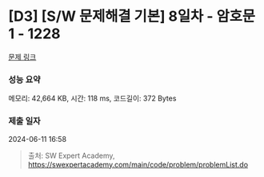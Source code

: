 # [D3] [S/W 문제해결 기본] 8일차 - 암호문1 - 1228 

[문제 링크](https://swexpertacademy.com/main/code/problem/problemDetail.do?contestProbId=AV14w-rKAHACFAYD) 

### 성능 요약

메모리: 42,664 KB, 시간: 118 ms, 코드길이: 372 Bytes

### 제출 일자

2024-06-11 16:58



> 출처: SW Expert Academy, https://swexpertacademy.com/main/code/problem/problemList.do